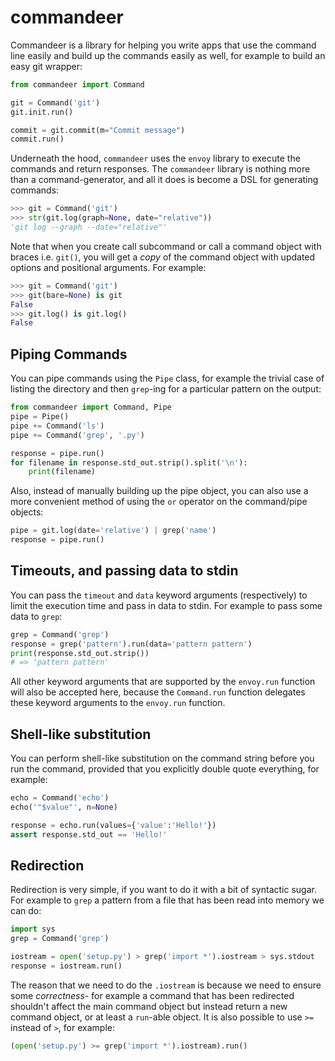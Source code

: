 commandeer
==========

Commandeer is a library for helping you write apps that use
the command line easily and build up the commands easily as
well, for example to build an easy git wrapper:

```python
from commandeer import Command

git = Command('git')
git.init.run()

commit = git.commit(m="Commit message")
commit.run()
```

Underneath the hood, `commandeer` uses the `envoy` library
to execute the commands and return responses. The `commandeer`
library is nothing more than a command-generator, and all it
does is become a DSL for generating commands:

```python
>>> git = Command('git')
>>> str(git.log(graph=None, date="relative"))
'git log --graph --date="relative"'
```

Note that when you create call subcommand or call a command
object with braces i.e. `git()`, you will get a _copy_ of
the command object with updated options and positional arguments.
For example:

```python
>>> git = Command('git')
>>> git(bare=None) is git
False
>>> git.log() is git.log()
False
```

## Piping Commands

You can pipe commands using the `Pipe` class, for example the
trivial case of listing the directory and then `grep`-ing for
a particular pattern on the output:

```python
from commandeer import Command, Pipe
pipe = Pipe()
pipe += Command('ls')
pipe += Command('grep', '.py')

response = pipe.run()
for filename in response.std_out.strip().split('\n'):
    print(filename)
```

Also, instead of manually building up the pipe object, you can
also use a more convenient method of using the `or` operator
on the command/pipe objects:

```python
pipe = git.log(date='relative') | grep('name')
response = pipe.run()
```

## Timeouts, and passing data to stdin

You can pass the `timeout` and `data` keyword arguments (respectively)
to limit the execution time and pass in data to stdin. For
example to pass some data to `grep`:

```python
grep = Command('grep')
response = grep('pattern').run(data='pattern pattern')
print(response.std_out.strip())
# => 'pattern pattern'
```

All other keyword arguments that are supported by the `envoy.run`
function will also be accepted here, because the `Command.run`
function delegates these keyword arguments to the `envoy.run`
function.

## Shell-like substitution

You can perform shell-like substitution on the command string
before you run the command, provided that you explicitly
double quote everything, for example:

```python
echo = Command('echo')
echo('"$value"', n=None)

response = echo.run(values={'value':'Hello!'})
assert response.std_out == 'Hello!'
```

## Redirection

Redirection is very simple, if you want to do it with a bit of
syntactic sugar. For example to `grep` a pattern from a file
that has been read into memory we can do:

```python
import sys
grep = Command('grep')

iostream = open('setup.py') > grep('import *').iostream > sys.stdout
response = iostream.run()
```

The reason that we need to do the `.iostream` is because we
need to ensure some _correctness_- for example a command that
has been redirected shouldn't affect the main command object
but instead return a new command object, or at least a `run`-able
object. It is also possible to use `>=` instead of `>`,
for example:

```python
(open('setup.py') >= grep('import *').iostream).run()
```
